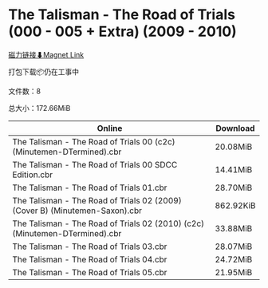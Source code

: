 # The Talisman - The Road of Trials (000 - 005 + Extra) (2009 - 2010)

[磁力链接⬇Magnet Link](magnet:?xt=urn:btih:780c20a7a5f99f8bb4cae8d647bbe7076c4e1ec8&dn=The%20Talisman%20-%20The%20Road%20of%20Trials%20%28000%20-%20005%20%2B%20Extra%29%20%282009%20-%202010%29)

打包下载📦仍在工事中

文件数：8

总大小：172.66MiB

Online | Download
--- | ---
The Talisman - The Road of Trials 00 (c2c) (Minutemen-DTermined).cbr | 20.08MiB
The Talisman - The Road of Trials 00 SDCC Edition.cbr | 14.41MiB
The Talisman - The Road of Trials 01.cbr | 28.70MiB
The Talisman - The Road of Trials 02 (2009) (Cover B) (Minutemen-Saxon).cbr | 862.92KiB
The Talisman - The Road of Trials 02 (2010) (c2c) (Minutemen-DTermined).cbr | 33.88MiB
The Talisman - The Road of Trials 03.cbr | 28.07MiB
The Talisman - The Road of Trials 04.cbr | 24.72MiB
The Talisman - The Road of Trials 05.cbr | 21.95MiB
